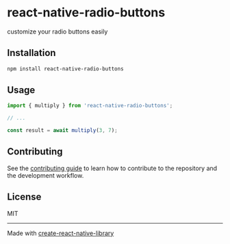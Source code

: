 # react-native-radio-buttons

customize your radio buttons easily

## Installation

```sh
npm install react-native-radio-buttons
```

## Usage

```js
import { multiply } from 'react-native-radio-buttons';

// ...

const result = await multiply(3, 7);
```

## Contributing

See the [contributing guide](CONTRIBUTING.md) to learn how to contribute to the repository and the development workflow.

## License

MIT

---

Made with [create-react-native-library](https://github.com/callstack/react-native-builder-bob)
